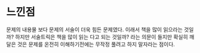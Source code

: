 # 느낀점
문제의 내용물 보다 문제의 서술이 더욱 힘든 문제였다.
이래서 책을 많이 읽으라는 것일까?
하지만 서술트릭은 책을 많이 읽는 다고 되는 것일까?
라는 의문이 들지만 확실히 깨달은 것은 문제를 온전히 이해하기전에는
무작정 풀려고 하지 말자라는 점이다.